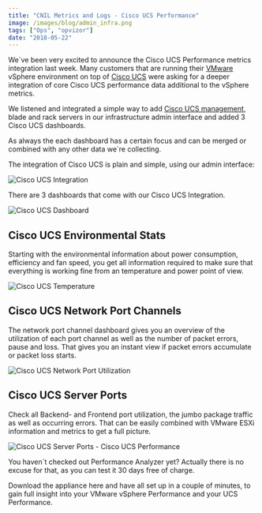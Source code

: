 ```yaml
---
title: "CNIL Metrics and Logs - Cisco UCS Performance"
image: /images/blog/admin_infra.png
tags: ["Ops", "opvizor"]
date: "2018-05-22"
---
```


We´ve been very excited to announce the Cisco UCS Performance metrics integration last week. Many customers that are running their [VMware](https://www.vmware.com/products/vsphere.html) vSphere environment on top of [Cisco UCS](https://en.wikipedia.org/wiki/Cisco_Unified_Computing_System) were asking for a deeper integration of core Cisco UCS performance data additional to the vSphere metrics.

We listened and integrated a simple way to add [Cisco UCS management](https://www.cisco.com/c/en/us/products/servers-unified-computing/index.html), blade and rack servers in our infrastructure admin interface and added 3 Cisco UCS dashboards.

As always the each dashboard has a certain focus and can be merged or combined with any other data we´re collecting.

The integration of Cisco UCS is plain and simple, using our admin interface:

![Cisco UCS Integration](/images/blog/admin_infra.png)

There are 3 dashboards that come with our Cisco UCS Integration.

![Cisco UCS Dashboard](/images/blog/navigation.png)

## Cisco UCS Environmental Stats

Starting with the environmental information about power consumption, efficiency and fan speed, you get all information required to make sure that everything is working fine from an temperature and power point of view. 

![Cisco UCS Temperature](/images/blog/environmental.png)

## Cisco UCS Network Port Channels

The network port channel dashboard gives you an overview of the utilization of each port channel as well as the number of packet errors, pause and loss. That gives you an instant view if packet errors accumulate or packet loss starts.

![Cisco UCS Network Port Utilization](/images/blog/network_port.png)

## Cisco UCS Server Ports

Check all Backend- and Frontend port utilization, the jumbo package traffic as well as occurring errors. That can be easily combined with VMware ESXi information and metrics to get a full picture.

![Cisco UCS Server Ports - Cisco UCS Performance](/images/blog/ucs_serverports.png)

You haven´t checked out Performance Analyzer yet? Actually there is no excuse for that, as you can test it 30 days free of charge.

Download the appliance here and have all set up in a couple of minutes, to gain full insight into your VMware vSphere Performance and your UCS Performance.
